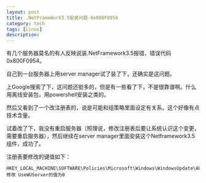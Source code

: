 ```yaml
---
layout: post
title: .NetFrameWork3.5安装问题-0x800F0954
category: tech
tags: [Linux]
description: 
---
```


有几个服务器莫名的有人反映说装.NetFramework3.5报错，错误代码0x800F0954。

自己到一台服务器上用server manager试了装了下，还确实是这问题。

上Google搜索了下，这问题还挺多的，但是有一些看了下，不是很靠谱啊。什么用离线安装包，用powershell安装之类的。

然后又看到了一个改注册表的，说是可能和组策略里面设定有关系。这个好像有点技术含量。

试着改了下，我没有重启服务器（照理说，修改注册表后要让系统认识这个变更，需要重启服务器），然后继续在server manager里面安装这个Netframework3.5组件，成功了。

注册表要修改的键值如下：

```shell
HKEY_LOCAL_MACHINE\SOFTWARE\Policies\Microsoft\Windows\WindowsUpdate\AU
修改 UseWUServer的值为0
```

